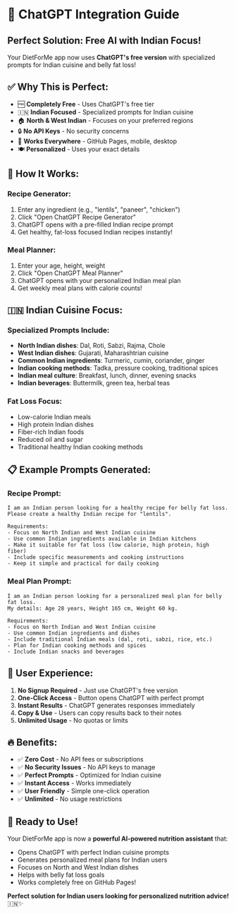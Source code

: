 # 🤖 ChatGPT Integration Guide

## Perfect Solution: Free AI with Indian Focus!

Your DietForMe app now uses **ChatGPT's free version** with specialized prompts for Indian cuisine and belly fat loss!

## ✅ **Why This is Perfect:**

- 🆓 **Completely Free** - Uses ChatGPT's free tier
- 🇮🇳 **Indian Focused** - Specialized prompts for Indian cuisine
- 🏠 **North & West Indian** - Focuses on your preferred regions
- 🔒 **No API Keys** - No security concerns
- 📱 **Works Everywhere** - GitHub Pages, mobile, desktop
- 🍽️ **Personalized** - Uses your exact details

## 🚀 **How It Works:**

### **Recipe Generator:**
1. Enter any ingredient (e.g., "lentils", "paneer", "chicken")
2. Click "Open ChatGPT Recipe Generator"
3. ChatGPT opens with a pre-filled Indian recipe prompt
4. Get healthy, fat-loss focused Indian recipes instantly!

### **Meal Planner:**
1. Enter your age, height, weight
2. Click "Open ChatGPT Meal Planner"
3. ChatGPT opens with your personalized Indian meal plan
4. Get weekly meal plans with calorie counts!

## 🇮🇳 **Indian Cuisine Focus:**

### **Specialized Prompts Include:**
- **North Indian dishes**: Dal, Roti, Sabzi, Rajma, Chole
- **West Indian dishes**: Gujarati, Maharashtrian cuisine
- **Common Indian ingredients**: Turmeric, cumin, coriander, ginger
- **Indian cooking methods**: Tadka, pressure cooking, traditional spices
- **Indian meal culture**: Breakfast, lunch, dinner, evening snacks
- **Indian beverages**: Buttermilk, green tea, herbal teas

### **Fat Loss Focus:**
- Low-calorie Indian meals
- High protein Indian dishes
- Fiber-rich Indian foods
- Reduced oil and sugar
- Traditional healthy Indian cooking methods

## 📋 **Example Prompts Generated:**

### **Recipe Prompt:**
```
I am an Indian person looking for a healthy recipe for belly fat loss. 
Please create a healthy Indian recipe for "lentils".

Requirements:
- Focus on North Indian and West Indian cuisine
- Use common Indian ingredients available in Indian kitchens
- Make it suitable for fat loss (low calorie, high protein, high fiber)
- Include specific measurements and cooking instructions
- Keep it simple and practical for daily cooking
```

### **Meal Plan Prompt:**
```
I am an Indian person looking for a personalized meal plan for belly fat loss. 
My details: Age 28 years, Height 165 cm, Weight 60 kg.

Requirements:
- Focus on North Indian and West Indian cuisine
- Use common Indian ingredients and dishes
- Include traditional Indian meals (dal, roti, sabzi, rice, etc.)
- Plan for Indian cooking methods and spices
- Include Indian snacks and beverages
```

## 🎯 **User Experience:**

1. **No Signup Required** - Just use ChatGPT's free version
2. **One-Click Access** - Button opens ChatGPT with perfect prompt
3. **Instant Results** - ChatGPT generates responses immediately
4. **Copy & Use** - Users can copy results back to their notes
5. **Unlimited Usage** - No quotas or limits

## 🔥 **Benefits:**

- ✅ **Zero Cost** - No API fees or subscriptions
- ✅ **No Security Issues** - No API keys to manage
- ✅ **Perfect Prompts** - Optimized for Indian cuisine
- ✅ **Instant Access** - Works immediately
- ✅ **User Friendly** - Simple one-click operation
- ✅ **Unlimited** - No usage restrictions

## 🚀 **Ready to Use!**

Your DietForMe app is now a **powerful AI-powered nutrition assistant** that:
- Opens ChatGPT with perfect Indian cuisine prompts
- Generates personalized meal plans for Indian users
- Focuses on North and West Indian dishes
- Helps with belly fat loss goals
- Works completely free on GitHub Pages!

**Perfect solution for Indian users looking for personalized nutrition advice!** 🇮🇳✨
